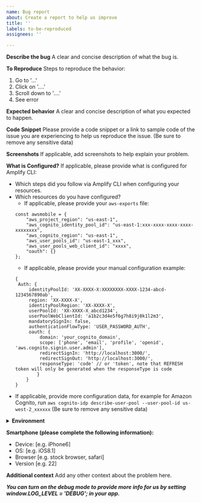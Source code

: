 ```yaml
---
name: Bug report
about: Create a report to help us improve
title: ''
labels: to-be-reproduced
assignees: ''

---
```


**Describe the bug**
A clear and concise description of what the bug is.

**To Reproduce**
Steps to reproduce the behavior:

1. Go to '...'
2. Click on '....'
3. Scroll down to '....'
4. See error

**Expected behavior**
A clear and concise description of what you expected to happen.

**Code Snippet**
Please provide a code snippet or a link to sample code of the issue you are experiencing to help us reproduce the issue. (Be sure to remove any sensitive data)

**Screenshots**
If applicable, add screenshots to help explain your problem.

**What is Configured?**
If applicable, please provide what is configured for Amplify CLI:
* Which steps did you follow via Amplify CLI when configuring your resources.
* Which resources do you have configured?
  * If applicable, please provide your `aws-exports` file:
   ```
   const awsmobile = {
       "aws_project_region": "us-east-1",
       "aws_cognito_identity_pool_id": "us-east-1:xxx-xxxx-xxxx-xxxx-xxxxxxxx",
       "aws_cognito_region": "us-east-1",
       "aws_user_pools_id": "us-east-1_xxx",
       "aws_user_pools_web_client_id": "xxxx",
       "oauth": {}
   };
   ```
   * If applicable, please provide your manual configuration example:
   ```
   {
    Auth: {
        identityPoolId: 'XX-XXXX-X:XXXXXXXX-XXXX-1234-abcd-1234567890ab',
        region: 'XX-XXXX-X',
        identityPoolRegion: 'XX-XXXX-X',
        userPoolId: 'XX-XXXX-X_abcd1234',
        userPoolWebClientId: 'a1b2c3d4e5f6g7h8i9j0k1l2m3',
        mandatorySignIn: false,
        authenticationFlowType: 'USER_PASSWORD_AUTH',
        oauth: {
            domain: 'your_cognito_domain',
            scope: ['phone', 'email', 'profile', 'openid', 'aws.cognito.signin.user.admin'],
            redirectSignIn: 'http://localhost:3000/',
            redirectSignOut: 'http://localhost:3000/',
            responseType: 'code' // or 'token', note that REFRESH token will only be generated when the responseType is code
           }
       }
   }
   ```
* If applicable, provide more configuration data, for example for Amazon Cognito, run `aws cognito-idp describe-user-pool --user-pool-id us-west-2_xxxxxx` (Be sure to remove any sensitive data)
 

<details>
  <summary><strong>Environment</strong></summary>

<!-- Please run the following command inside your project and copy/paste the output into the codeblock: -->

```
npx envinfo --system --binaries --browsers --npmPackages --npmGlobalPackages
```

</details>

**Smartphone (please complete the following information):**

- Device: [e.g. iPhone6]
- OS: [e.g. iOS8.1]
- Browser [e.g. stock browser, safari]
- Version [e.g. 22]

**Additional context**
Add any other context about the problem here.

**_You can turn on the debug mode to provide more info for us by setting window.LOG_LEVEL = 'DEBUG'; in your app._**
